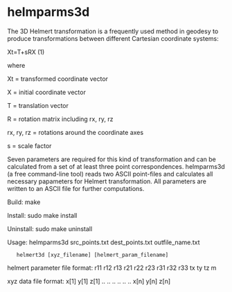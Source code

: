 # helmparms3d

The 3D Helmert transformation is a frequently used method in geodesy
to produce transformations between different Cartesian coordinate systems:

Xt=T+sRX (1)

where

Xt = transformed coordinate vector

X = initial coordinate vector

T = translation vector

R = rotation matrix including rx, ry, rz

rx, ry, rz = rotations around the coordinate axes

s = scale factor

Seven parameters are required for this kind of transformation
and can be calculated from a set of at least three point correspondences.
helmparms3d (a free command-line tool) reads two ASCII point-files and
calculates all necessary papameters for Helmert transformation.
All parameters are written to an ASCII file for further computations.

Build: make

Install: sudo make install

Uninstall: sudo make uninstall

Usage: helmparms3d src_points.txt dest_points.txt outfile_name.txt
       
       helmert3d [xyz_filename] [helmert_param_filename]

helmert parameter file format:
 r11 r12 r13
 r21 r22 r23
 r31 r32 r33
 tx ty tz
 m

xyz data file format:
 x[1] y[1] z[1]
 ..   ..   ..
 ..   ..   ..
 x[n] y[n] z[n]

